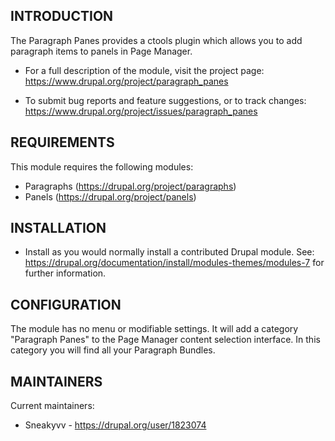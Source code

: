 INTRODUCTION
------------

The Paragraph Panes provides a ctools plugin which allows you to add paragraph
items to panels in Page Manager.

 * For a full description of the module, visit the project page:
   https://www.drupal.org/project/paragraph_panes

 * To submit bug reports and feature suggestions, or to track changes:
   https://www.drupal.org/project/issues/paragraph_panes

REQUIREMENTS
------------

This module requires the following modules:

 * Paragraphs (https://drupal.org/project/paragraphs)
 * Panels (https://drupal.org/project/panels)

INSTALLATION
------------

 * Install as you would normally install a contributed Drupal module. See:
   https://drupal.org/documentation/install/modules-themes/modules-7
   for further information.
   
CONFIGURATION
-------------

The module has no menu or modifiable settings. It will add a category "Paragraph
Panes" to the Page Manager content selection interface. In this category you
will find all your Paragraph Bundles.

MAINTAINERS
-----------

Current maintainers:
 * Sneakyvv - https://drupal.org/user/1823074
